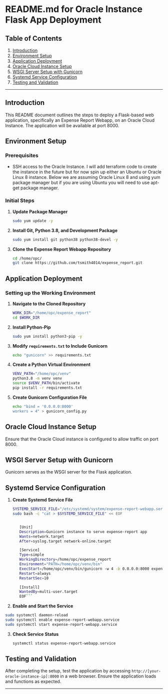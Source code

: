 # README.md for Oracle Instance Flask App Deployment

## Table of Contents

1. [Introduction](#introduction)
2. [Environment Setup](#environment-setup)
3. [Application Deployment](#application-deployment)
4. [Oracle Cloud Instance Setup](#oracle-cloud-instance-setup)
5. [WSGI Server Setup with Gunicorn](#wsgi-server-setup-with-gunicorn)
6. [Systemd Service Configuration](#systemd-service-configuration)
7. [Testing and Validation](#testing-and-validation)

---

## Introduction

This README document outlines the steps to deploy a Flask-based web application, specifically an Expense Report Webapp, on an Oracle Cloud Instance. The application will be available at port 8000.

## Environment Setup

### Prerequisites

- SSH access to the Oracle Instance.  I will add terraform code to create the instance in the future but for now spin up either an Ubuntu or Oracle Linux 8 instance.  Below we are assuming Oracle Linux 8 and using yum package manager but if you are using Ubuntu you will need to use apt-get package manager.

### Initial Steps

1. **Update Package Manager**

   ```bash
   sudo yum update -y
   ```

2. **Install Git, Python 3.8, and Development Package**

   ```bash
   sudo yum install git python38 python38-devel -y
   ```

3. **Clone the Expense Report Webapp Repository**

   ```bash
   cd /home/opc/
   git clone https://github.com/tsmith4014/expense_report.git
   ```

## Application Deployment

### Setting up the Working Environment

1. **Navigate to the Cloned Repository**

   ```bash
   WORK_DIR="/home/opc/expense_report"
   cd $WORK_DIR
   ```

2. **Install Python-Pip**

   ```bash
   sudo yum install python3-pip -y
   ```

3. **Modify `requirements.txt` to Include Gunicorn**

   ```bash
   echo "gunicorn" >> requirements.txt
   ```

4. **Create a Python Virtual Environment**

   ```bash
   VENV_PATH="/home/opc/venv"
   python3.8 -m venv venv
   source $VENV_PATH/bin/activate
   pip install -r requirements.txt
   ```

5. **Create Gunicorn Configuration File**

   ```bash
   echo "bind = '0.0.0.0:8000'
   workers = 4" > gunicorn_config.py
   ```

## Oracle Cloud Instance Setup

Ensure that the Oracle Cloud instance is configured to allow traffic on port 8000.

## WSGI Server Setup with Gunicorn

Gunicorn serves as the WSGI server for the Flask application.

## Systemd Service Configuration

1. **Create Systemd Service File**

   ```bash
   SYSTEMD_SERVICE_FILE="/etc/systemd/system/expense-report-webapp.service"
   sudo bash -c "cat > $SYSTEMD_SERVICE_FILE" << EOF
   ```

   ````bash

      [Unit]
      Description=Gunicorn instance to serve expense-report app
      Wants=network.target
      After=syslog.target network-online.target

      [Service]
      Type=simple
      WorkingDirectory=/home/opc/expense_report
      Environment="PATH=/home/opc/venv/bin"
      ExecStart=/home/opc/venv/bin/gunicorn -w 4 -b 0.0.0.0:8000 expense_report.app:app
      Restart=always
      RestartSec=10

      [Install]
      WantedBy=multi-user.target
      EOF```

   ````

2. **Enable and Start the Service**

```bash
sudo systemctl daemon-reload
sudo systemctl enable expense-report-webapp.service
sudo systemctl start expense-report-webapp.service
```

3. **Check Service Status**

   ```bash
   systemctl status expense-report-webapp.service
   ```

## Testing and Validation

After completing the setup, test the application by accessing `http://[your-oracle-instance-ip]:8000` in a web browser. Ensure the application loads and functions as expected.

---
